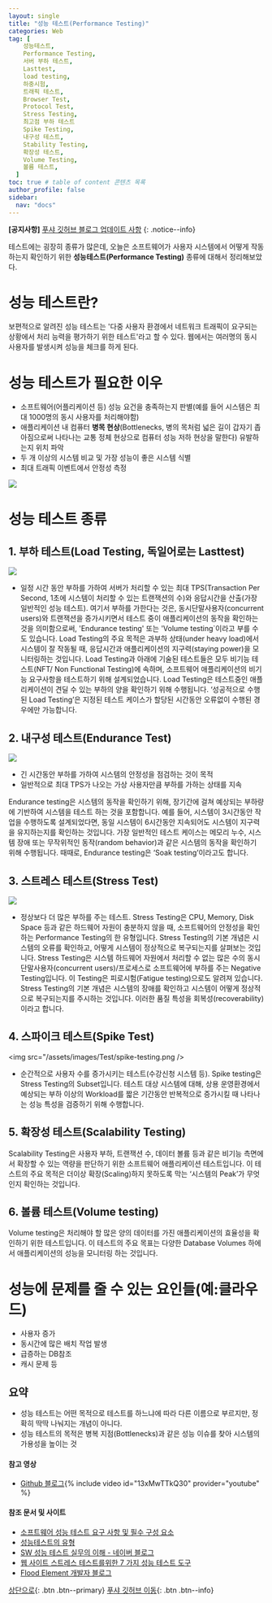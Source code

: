 ```yaml
---
layout: single
title: "성능 테스트(Performance Testing)"
categories: Web
tag: [
    성능테스트,
    Performance Testing,
    서버 부하 테스트,
    Lasttest,
    load testing,
    하중시험,
    트래픽 테스트,
    Browser Test,
    Protocol Test,
    Stress Testing,
    최고점 부하 테스트
    Spike Testing,
    내구성 테스트,
    Stability Testing,
    확장성 테스트,
    Volume Testing,
    볼륨 테스트,
  ]
toc: true # table of content 콘텐츠 목록
author_profile: false
sidebar:
  nav: "docs"
---
```


**[공지사항]** [푸샤 깃허브 블로그 업데이트 사항](https://github.com/de24world/de24world.github.io)
{: .notice--info}

테스트에는 굉장히 종류가 많은데, 오늘은 소프트웨어가 사용자 시스템에서 어떻게 작동하는지 확인하기 위한 **성능테스트(Performance Testing)** 종류에 대해서 정리해보았다.

# 성능 테스트란?

보편적으로 알려진 성능 테스트는 '다중 사용자 환경에서 네트워크 트래픽이 요구되는 상황에서 처리 능력을 평가하기 위한 테스트'라고 할 수 있다. 웹에서는 여러명의 동시 사용자를 발생시켜 성능을 체크를 하게 된다.

# 성능 테스트가 필요한 이우

- 소프트웨어(어플리케이션 등) 성능 요건을 충족하는지 판별(예를 들어 시스템은 최대 1000명의 동시 사용자를 처리해야함)
- 애플리케이션 내 컴퓨터 **병목 현상**(Bottlenecks, 병의 목처럼 넓은 길이 갑자기 좁아짐으로써 나타나는 교통 정체 현상으로 컴퓨터 성능 저하 현상을 말한다) 유발하는지 위치 파악
- 두 개 이상의 시스템 비교 및 가장 성능이 좋은 시스템 식별
- 최대 트래픽 이벤트에서 안정성 측정

<img src="/assets/images/Test/performance_testing.png" />

# 성능 테스트 종류

## 1. 부하 테스트(Load Testing, 독일어로는 Lasttest)

<img src="/assets/images/Test/load-testing.png" />

- 일정 시간 동안 부하를 가하여 서버가 처리할 수 있는 최대 TPS(Transaction Per Second, 1초에 시스템이 처리할 수 있는 트랜잭션의 수)와 응답시간을 산출(가장 일반적인 성능 테스트). 여기서 부하를 가한다는 것은, 동시단말사용자(concurrent users)와 트랜잭션을 증가시키면서 테스트 중이 애플리케이션의 동작을 확인하는 것을 의미함으로써, 'Endurance testing' 또는 'Volume testing`이라고 부를 수도 있습니다. Load Testing의 주요 목적은 과부하 상태(under heavy load)에서 시스템이 잘 작동될 때, 응답시간과 애플리케이션의 지구력(staying power)을 모니터링하는 것입니다. Load Testing과 아래에 기술된 테스트들은 모두 비기능 테스트(NFT/ Non Functional Testing)에 속하며, 소프트웨어 애플리케이션의 비기능 요구사항을 테스트하기 위해 설계되었습니다. Load Testing은 테스트중인 애플리케이션이 견딜 수 있는 부하의 양을 확인하기 위해 수행됩니다. ‘성공적으로 수행된 Load Testing’은 지정된 테스트 케이스가 할당된 시간동안 오류없이 수행된 경우에만 가능합니다.

## 2. 내구성 테스트(Endurance Test)

<img src="/assets/images/Test/Endurance-Testing.jpg" />

- 긴 시간동안 부하를 가하여 시스템의 안정성을 점검하는 것이 목적
- 일반적으로 최대 TPS가 나오는 가상 사용자만큼 부하를 가하는 상태를 지속

Endurance testing은 시스템의 동작을 확인하기 위해, 장기간에 걸쳐 예상되는 부하량에 기반하여 시스템을 테스트 하는 것을 포함합니다. 예를 들어, 시스템이 3시간동안 작업을 수행하도록 설계되었다면, 동일 시스템이 6시간동안 지속되어도 시스템이 지구력을 유지하는지를 확인하는 것입니다. 가장 일반적인 테스트 케이스는 메모리 누수, 시스템 장애 또는 무작위적인 동작(random behavior)과 같은 시스템의 동작을 확인하기 위해 수행됩니다. 때때로, Endurance testing은 ‘Soak testing’이라고도 합니다.

## 3. 스트레스 테스트(Stress Test)

<img src="/assets/images/Test/stress-testing.png" />

- 정상보다 더 많은 부하를 주는 테스트. Stress Testing은 CPU, Memory, Disk Space 등과 같은 하드웨어 자원이 충분하지 않을 때, 소프트웨어의 안정성을 확인하는 Performance Testing의 한 유형입니다. Stress Testing의 기본 개념은 시스템의 오류를 확인하고, 어떻게 시스템이 정상적으로 복구되는지를 살펴보는 것입니다. Stress Testing은 시스템 하드웨어 자원에서 처리할 수 없는 많은 수의 동시단말사용자(concurrent users)/프로세스로 소프트웨어에 부하를 주는 Negative Testing입니다. 이 Testing은 피로시험(Fatigue testing)으로도 알려져 있습니다. Stress Testing의 기본 개념은 시스템의 장애를 확인하고 시스템이 어떻게 정상적으로 복구되는지를 주시하는 것입니다. 이러한 품질 특성을 회복성(recoverability)이라고 합니다.

## 4. 스파이크 테스트(Spike Test)

<img src="/assets/images/Test/spike-testing.png />

- 순간적으로 사용자 수를 증가시키는 테스트(수강신청 시스템 등). Spike testing은 Stress Testing의 Subset입니다. 테스트 대상 시스템에 대해, 상용 운영환경에서 예상되는 부하 이상의 Workload를 짧은 기간동안 반복적으로 증가시킬 때 나타나는 성능 특성을 검증하기 위해 수행합니다.

## 5. 확장성 테스트(Scalability Testing)

Scalability Testing은 사용자 부하, 트랜잭션 수, 데이터 볼륨 등과 같은 비기능 측면에서 확장할 수 있는 역량을 판단하기 위한 소프트웨어 애플리케이션 테스트입니다. 이 테스트의 주요 목적은 더이상 확장(Scaling)하지 못하도록 막는 ‘시스템의 Peak’가 무엇인지 확인하는 것입니다.

## 6. 볼륨 테스트(Volume testing)

Volume testing은 처리해야 할 많은 양의 데이터를 가진 애플리케이션의 효율성을 확인하기 위한 테스트입니다. 이 테스트의 주요 목표는 다양한 Database Volumes 하에서 애플리케이션의 성능을 모니터링 하는 것입니다.

# 성능에 문제를 줄 수 있는 요인들(예:클라우드)

- 사용자 증가
- 동시간에 많은 배치 작업 발생
- 급증하는 DB참조
- 캐시 문제 등

<div class="notice--success">
<h2>요약</h2>
<ul>
  <li>성능 테스트는 어떤 목적으로 테스트를 하느냐에 따라 다른 이름으로 부르지만, 정확히 딱딱 나눠지는 개념이 아니다. </li>
  <li>성능 테스트의 목적은 병복 지점(Bottlenecks)과 같은 성능 이슈를 찾아 시스템의 가용성을 높이는 것 </li>
</ul>
</div>

#### 참고 영상

- [Github 블로그](https://youtu.be/13xMwTTkQ30){% include video id="13xMwTTkQ30" provider="youtube" %}

#### 참조 문서 및 사이트

- [소프트웨어 성능 테스트 요구 사항 및 필수 구성 요소](https://blog.naver.com/PostView.nhn?blogId=ki630808&logNo=222147614041)
- [성능테스트의 유형](https://softwareqalab.tistory.com/58)
- [SW 성능 테스트 실무의 이해 - 네이버 블로그](https://blog.naver.com/PostView.nhn?blogId=wisestone2007&logNo=222071631718&categoryNo=44&parentCategoryNo=0&viewDate=&currentPage=1&postListTopCurrentPage=1&from=search)
- [웹 사이트 스트레스 테스트를위한 7 가지 성능 테스트 도구](https://www.webhostingsecretrevealed.net/ko/blog/web-tools/load-testing-tools/)
- [Flood Element 개발자 블로그](https://notes.nicolevanderhoeven.com/Fork+My+Brain)

[상단으로](#성능-테스트란?){: .btn .btn--primary}
[푸샤 깃허브 이동](https://github.com/de24world){: .btn .btn--info}
